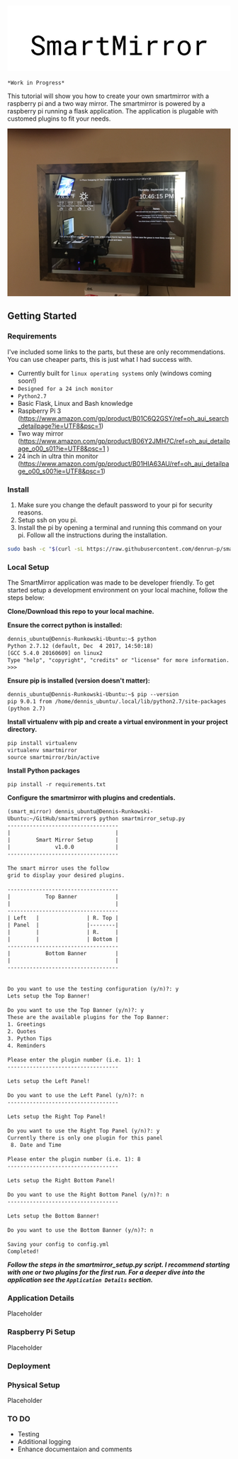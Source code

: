 ![Alt text](img/SmartMirror.jpg?raw=true "Smartmirror")

`*Work in Progress*`

This tutorial will show you how to create your own smartmirror with a raspberry pi and a two way mirror. The smartmirror is powered by a raspberry pi running a flask application. The application is plugable with customed plugins to fit your needs.

![Alt text](img/smartmirror.JPG?raw=true "Smartmirror")

## Getting Started
### Requirements
I've included some links to the parts, but these are only recommendations. You can use cheaper parts, this is just what I had success with.
* Currently built for `linux operating systems` only (windows coming soon!)
* `Designed for a 24 inch monitor`
* `Python2.7`
* Basic Flask, Linux and Bash knowledge
* Raspberry Pi 3 (https://www.amazon.com/gp/product/B01C6Q2GSY/ref=oh_aui_search_detailpage?ie=UTF8&psc=1)
* Two way mirror (https://www.amazon.com/gp/product/B06Y2JMH7C/ref=oh_aui_detailpage_o00_s01?ie=UTF8&psc=1  )
* 24 inch in ultra thin monitor (https://www.amazon.com/gp/product/B01HIA63AU/ref=oh_aui_detailpage_o00_s00?ie=UTF8&psc=1)
### Install
1. Make sure you change the default password to your pi for security reasons.
2. Setup ssh on you pi.
3. Install the pi by opening a terminal and running this command on your pi. Follow all the instructions during the installation.
```bash
sudo bash -c "$(curl -sL https://raw.githubusercontent.com/denrun-p/smartmirror/master/deployment/raspberry_pi_config/raspberry_pi_install.sh)"
```
### Local Setup
The SmartMirror application was made to be developer friendly. To get started setup a development environment on your local machine, follow the steps below:

**Clone/Download this repo to your local machine.**

**Ensure the correct python is installed:**
```
dennis_ubuntu@Dennis-Runkowski-Ubuntu:~$ python
Python 2.7.12 (default, Dec  4 2017, 14:50:18) 
[GCC 5.4.0 20160609] on linux2
Type "help", "copyright", "credits" or "license" for more information.
>>> 
```
**Ensure pip is installed (version doesn't matter):**
```
dennis_ubuntu@Dennis-Runkowski-Ubuntu:~$ pip --version
pip 9.0.1 from /home/dennis_ubuntu/.local/lib/python2.7/site-packages (python 2.7)

```
**Install virtualenv with pip and create a virtual environment in your project directory.**
```
pip install virtualenv
virtualenv smartmirror
source smartmirror/bin/active
```
**Install Python packages**
```
pip install -r requirements.txt
```
**Configure the smartmirror with plugins and credentials.**
```
(smart_mirror) dennis_ubuntu@Dennis-Runkowski-Ubuntu:~/GitHub/smartmirror$ python smartmirror_setup.py 
-----------------------------------
|                                 |
|        Smart Mirror Setup       |
|              v1.0.0             |
-----------------------------------
   
The smart mirror uses the follow
grid to display your desired plugins.
 
-----------------------------------
|           Top Banner            |
|                                 |
-----------------------------------
| Left   |               | R. Top |
| Panel  |               |--------|
|        |               | R.     |
|        |               | Bottom |
-----------------------------------
|           Bottom Banner         |
|                                 |
-----------------------------------
 
 
Do you want to use the testing configuration (y/n)?: y
Lets setup the Top Banner!
 
Do you want to use the Top Banner (y/n)?: y
These are the available plugins for the Top Banner:
1. Greetings
2. Quotes
3. Python Tips
4. Reminders

Please enter the plugin number (i.e. 1): 1
-----------------------------------
 
Lets setup the Left Panel!
 
Do you want to use the Left Panel (y/n)?: n
-----------------------------------
 
Lets setup the Right Top Panel!
 
Do you want to use the Right Top Panel (y/n)?: y
Currently there is only one plugin for this panel
 8. Date and Time

Please enter the plugin number (i.e. 1): 8
-----------------------------------
 
Lets setup the Right Bottom Panel!
 
Do you want to use the Right Bottom Panel (y/n)?: n
-----------------------------------
 
Lets setup the Bottom Banner!
 
Do you want to use the Bottom Banner (y/n)?: n

Saving your config to config.yml
Completed!

```
***Follow the steps in the smartmirror_setup.py script. I recommend starting with one or two plugins for the first run. For a deeper dive into the application see the `Application Details` section.***

### Application Details
Placeholder

### Raspberry Pi Setup

Placeholder

### Deployment

### Physical Setup

Placeholder

### TO DO
* Testing
* Additional logging
* Enhance documentaion and comments